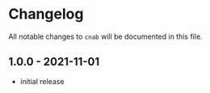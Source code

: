 # Changelog

All notable changes to `cnab` will be documented in this file.

## 1.0.0 - 2021-11-01

- initial release
